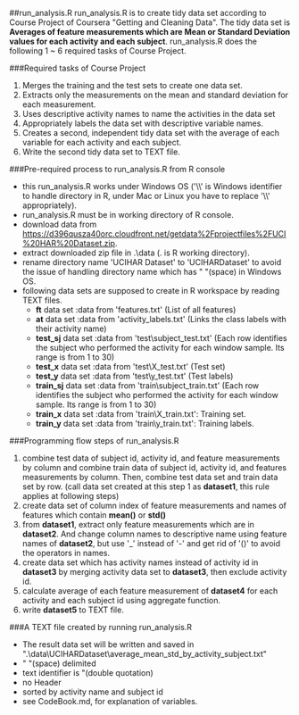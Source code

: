 ##run_analysis.R
run_analysis.R is to create tidy data set according to Course Project of Coursera "Getting and Cleaning Data".
The tidy data set is **Averages of feature measurements which are Mean or Standard Deviation values for each activity and each subject**.
run_analysis.R does the following 1 ~ 6 required tasks of Course Project.

###Required tasks of Course Project
1. Merges the training and the test sets to create one data set.
2. Extracts only the measurements on the mean and standard deviation for each measurement. 
3. Uses descriptive activity names to name the activities in the data set
4. Appropriately labels the data set with descriptive variable names. 
5. Creates a second, independent tidy data set with the average of each variable for each activity and each subject. 
6. Write the second tidy data set to TEXT file.

###Pre-required process to run_analysis.R from R console
* this run_analysis.R works under Windows OS ('\\\\' is Windows identifier to handle directory in R, under Mac or Linux you have to replace '\\\\' appropriately).
* run_analysis.R must be in working directory of R console.
* download data from https://d396qusza40orc.cloudfront.net/getdata%2Fprojectfiles%2FUCI%20HAR%20Dataset.zip.
* extract downloaded zip file in .\data (. is R working directory).
* rename directory name 'UCIHAR Dataset' to 'UCIHARDataset' to avoid the issue of handling directory name which has " "(space) in Windows OS.
* following data sets are supposed to create in R workspace by reading TEXT files.
    * **ft** data set :data from 'features.txt' (List of all features)
    * **at** data set :data from 'activity_labels.txt' (Links the class labels with their activity name)
    * **test_sj** data set :data from 'test\subject_test.txt' (Each row identifies the subject who performed the activity for each window sample. Its range is from 1 to 30)
    * **test_x** data set :data from 'test\X_test.txt' (Test set)
    * **test_y** data set :data from 'test\y_test.txt' (Test labels)
    * **train_sj** data set :data from 'train\subject_train.txt' (Each row identifies the subject who performed the activity for each window sample. Its range is from 1 to 30) 
    * **train_x** data set :data from 'train\X_train.txt': Training set.
    * **train_y** data set :data from 'train\y_train.txt': Training labels.

###Programming flow steps of run_analysis.R
1. combine test data of subject id, activity id, and feature measurements by column and combine train data of subject id, activity id, and features measurements by column. Then, combine test data set and train data set by row. (call data set created at this step 1 as **dataset1**, this rule applies at following steps)
2. create data set of column index of feature measurements and names of features which contain **mean()** or **std()**
3. from **dataset1**, extract only feature measurements which are in **dataset2**. And change column names to descriptive name using feature names of **dataset2**, but use '_' instead of '-' and get rid of '()' to avoid the operators in names.
4. create data set which has activity names instead of activity id in **dataset3** by merging activity data set to **dataset3**, then exclude activity id.
5. calculate average of each feature measurement of **dataset4** for each activity and each subject id using aggregate function.
6. write **dataset5** to TEXT file. 

###A TEXT file created by running run_analysis.R
* The result data set will be written and saved in ".\data\UCIHARDataset\average_mean_std_by_activity_subject.txt"
* " "(space) delimited
* text identifier is "(double quotation)
* no Header
* sorted by activity name and subject id
* see CodeBook.md, for explanation of variables.